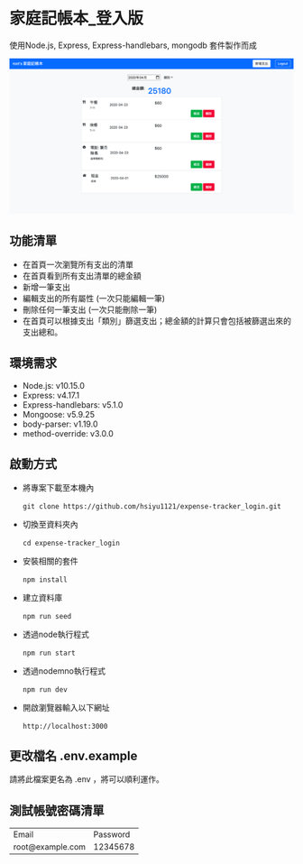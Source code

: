 # 家庭記帳本_登入版

使用Node.js, Express, Express-handlebars, mongodb 套件製作而成

![Alt text](https://github.com/hsiyu1121/expense-tracker_login/blob/master/expense-tracker_login.png)

## 功能清單
* 在首頁一次瀏覽所有支出的清單
* 在首頁看到所有支出清單的總金額
* 新增一筆支出
* 編輯支出的所有屬性 (一次只能編輯一筆)
* 刪除任何一筆支出 (一次只能刪除一筆)
* 在首頁可以根據支出「類別」篩選支出；總金額的計算只會包括被篩選出來的支出總和。

## 環境需求
* Node.js: v10.15.0
* Express: v4.17.1
* Express-handlebars: v5.1.0
* Mongoose: v5.9.25
* body-parser: v1.19.0
* method-override: v3.0.0
   
## 啟動方式
* 將專案下載至本機內

  ``git clone https://github.com/hsiyu1121/expense-tracker_login.git``
* 切換至資料夾內

  ``cd expense-tracker_login``
* 安裝相關的套件

  ``npm install``
* 建立資料庫

  ``npm run seed``
* 透過node執行程式

  ``npm run start``
* 透過nodemno執行程式

  ``npm run dev``
* 開啟瀏覽器輸入以下網址

  ``http://localhost:3000``

## 更改檔名 .env.example
 請將此檔案更名為 .env ，將可以順利運作。
  

## 測試帳號密碼清單
<table>
  <tr>
    <td>Email</td>
    <td>Password</td>
  </tr>
  <tr>
    <td>root@example.com</td>
    <td>12345678</td>
  </tr>
</table>
